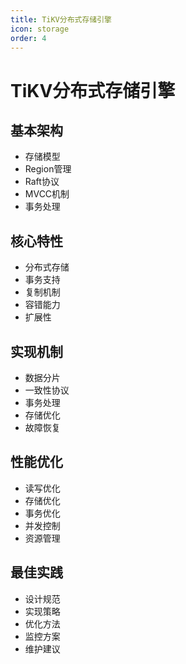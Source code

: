 ```yaml
---
title: TiKV分布式存储引擎
icon: storage
order: 4
---
```


# TiKV分布式存储引擎

## 基本架构
- 存储模型
- Region管理
- Raft协议
- MVCC机制
- 事务处理

## 核心特性
- 分布式存储
- 事务支持
- 复制机制
- 容错能力
- 扩展性

## 实现机制
- 数据分片
- 一致性协议
- 事务处理
- 存储优化
- 故障恢复

## 性能优化
- 读写优化
- 存储优化
- 事务优化
- 并发控制
- 资源管理

## 最佳实践
- 设计规范
- 实现策略
- 优化方法
- 监控方案
- 维护建议
